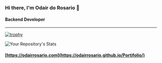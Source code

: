 ### Hi there, I'm Odair do Rosario 👋
#### Backend Developer
--------------------

[![trophy](https://github-profile-trophy.vercel.app/?username=OdairRosario)](https://github.com/odairrosario)

![Your Repository's Stats](https://github-readme-stats.vercel.app/api?username=OdairRosario&show_icons=true)

#### [https://odairrosario.com](https://odairrosario.github.io/Portifolio/)
